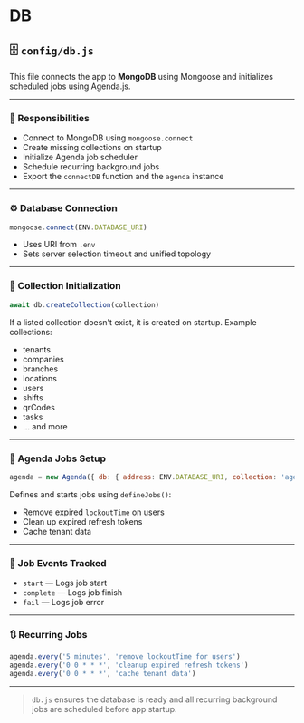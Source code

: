 # DB

## 🗄️ `config/db.js`

This file connects the app to **MongoDB** using Mongoose and initializes scheduled jobs using Agenda.js.

---

### 🔗 Responsibilities

* Connect to MongoDB using `mongoose.connect`
* Create missing collections on startup
* Initialize Agenda job scheduler
* Schedule recurring background jobs
* Export the `connectDB` function and the `agenda` instance

---

### ⚙️ Database Connection

```js
mongoose.connect(ENV.DATABASE_URI)
```

* Uses URI from `.env`
* Sets server selection timeout and unified topology

---

### 📁 Collection Initialization

```js
await db.createCollection(collection)
```

If a listed collection doesn't exist, it is created on startup. Example collections:

* tenants
* companies
* branches
* locations
* users
* shifts
* qrCodes
* tasks
* ... and more

---

### 📅 Agenda Jobs Setup

```js
agenda = new Agenda({ db: { address: ENV.DATABASE_URI, collection: 'agendaJobs' } })
```

Defines and starts jobs using `defineJobs()`:

* Remove expired `lockoutTime` on users
* Clean up expired refresh tokens
* Cache tenant data

---

### 🧠 Job Events Tracked

* `start` — Logs job start
* `complete` — Logs job finish
* `fail` — Logs job error

---

### 🔃 Recurring Jobs

```js
agenda.every('5 minutes', 'remove lockoutTime for users')
agenda.every('0 0 * * *', 'cleanup expired refresh tokens')
agenda.every('0 0 * * *', 'cache tenant data')
```

---

> `db.js` ensures the database is ready and all recurring background jobs are scheduled before app startup.